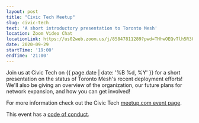 ```yaml
---
layout: post
title: "Civic Tech Meetup"
slug: civic-tech
text: 'A short introductory presentation to Toronto Mesh'
location: Zoom Video Chat
locationLink: https://us02web.zoom.us/j/85847811289?pwd=THhwOEQvTlh5R3QvbWxha25xTWdGUT09
date: 2020-09-29
startTime: '19:00'
endTime: '21:00'
---
```


Join us at Civic Tech on {{ page.date | date: '%B %d, %Y' }} for a short presentation on the status of Toronto Mesh's recent deployment efforts!  We'll also be giving an overview of the organization, our future plans for network expansion, and how you can get involved!

For more information check out the Civic Tech [meetup.com event page](https://www.meetup.com/Civic-Tech-Toronto/events/272619247/).

This event has a [code of conduct](http://civictech.ca/about-us/).
